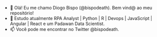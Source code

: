 - 👋 Olá! Eu me chamo Diogo Bispo (@bispodeath). Bem vind@ ao meu repositório!
- 🌱 Estudo atualmente RPA Analyst | Python | R | Devops | JavaScript | Angular | React e um  Padawan Data Scientist.
- 📫 Você pode me encontrar no Twitter @bispodeath.


